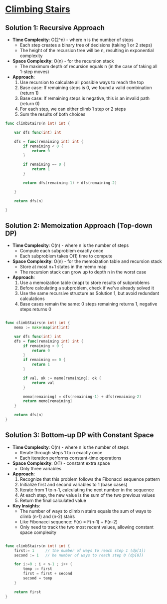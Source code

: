 # [Climbing Stairs](https://leetcode.com/problems/climbing-stairs/)

## Solution 1: Recursive Approach
- **Time Complexity**: O(2^n) - where n is the number of steps
  - Each step creates a binary tree of decisions (taking 1 or 2 steps)
  - The height of the recursion tree will be n, resulting in exponential complexity
- **Space Complexity**: O(n) - for the recursion stack
  - The maximum depth of recursion equals n (in the case of taking all 1-step moves)
- **Approach**:
  1. Use recursion to calculate all possible ways to reach the top
  2. Base case: If remaining steps is 0, we found a valid combination (return 1)
  3. Base case: If remaining steps is negative, this is an invalid path (return 0)
  4. For each step, we can either climb 1 step or 2 steps
  5. Sum the results of both choices


```go
func climbStairs(n int) int {

	var dfs func(int) int

	dfs = func(remaining int) int {
		if remaining < 0 {
			return 0
		}

		if remaining == 0 {
			return 1
		}

		return dfs(remaining-1) + dfs(remaining-2)

	}

	return dfs(n)

}
```


## Solution 2: Memoization Approach (Top-down DP)
- **Time Complexity**: O(n) - where n is the number of steps
  - Compute each subproblem exactly once
  - Each subproblem takes O(1) time to compute
- **Space Complexity**: O(n) - for the memoization table and recursion stack
  - Store at most n+1 states in the memo map
  - The recursion stack can grow up to depth n in the worst case
- **Approach**:
  1. Use a memoization table (map) to store results of subproblems
  2. Before calculating a subproblem, check if we've already solved it
  3. Use the same recursive structure as Solution 1, but avoid redundant calculations
  4. Base cases remain the same: 0 steps remaining returns 1, negative steps returns 0

```go

func climbStairs(n int) int {
    memo := make(map[int]int)

    var dfs func(int) int
    dfs = func(remaining int) int {
        if remaining < 0 {
            return 0
        }
        if remaining == 0 {
            return 1
        }

        if val, ok := memo[remaining]; ok {
            return val
        }

        memo[remaining] = dfs(remaining-1) + dfs(remaining-2)
        return memo[remaining]
    }

    return dfs(n)
}


```


## Solution 3: Bottom-up DP with Constant Space
- **Time Complexity**: O(n) - where n is the number of steps
  - Iterate through steps 1 to n exactly once
  - Each iteration performs constant-time operations
- **Space Complexity**: O(1) - constant extra space
  - Only three variables
- **Approach**:
  1. Recognize that this problem follows the Fibonacci sequence pattern
  2. Initialize first and second variables to 1 (base cases)
  3. Iterate from 1 to n-1, calculating the next number in the sequence
  4. At each step, the new value is the sum of the two previous values
  5. Return the final calculated value
- **Key Insights**:
  - The number of ways to climb n stairs equals the sum of ways to climb (n-1) and (n-2) stairs
  - Like Fibonacci sequence: F(n) = F(n-1) + F(n-2)
  - Only need to track the two most recent values, allowing constant space complexity


```go

func climbStairs(n int) int {
    first:= 1     // the number of ways to reach step 1 (dp[1])
    second := 1   // he number of ways to reach step 0 (dp[0])

    for i:=0 ; i < n-1 ; i++ {
        temp := first
        first = first + second
        second = temp
    }

    return first
}

```